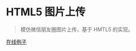 # HTML5 图片上传
> 模仿微信朋友圈图片上传，基于 HMTL5 的实现。

[在线例子](https://symind.github.io/image-upload/imageupload.html)

